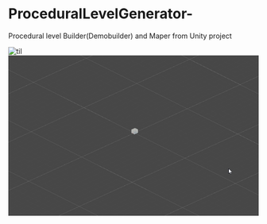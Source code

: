 # ProceduralLevelGenerator-
Procedural level Builder(Demobuilder) and Maper from Unity project

![til](./image/GraphDemoGenFP.gif)
![til](./image/GraphDemoGenOpen.gif)
